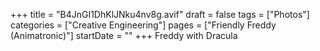 +++
title = "B4JnGI1DhKlJNku4nv8g.avif"
draft = false
tags = ["Photos"]
categories = ["Creative Engineering"]
pages = ["Friendly Freddy (Animatronic)"]
startDate = ""
+++
Freddy with Dracula
